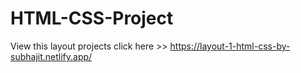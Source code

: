 # HTML-CSS-Project
View this layout projects click here >>   https://layout-1-html-css-by-subhajit.netlify.app/
